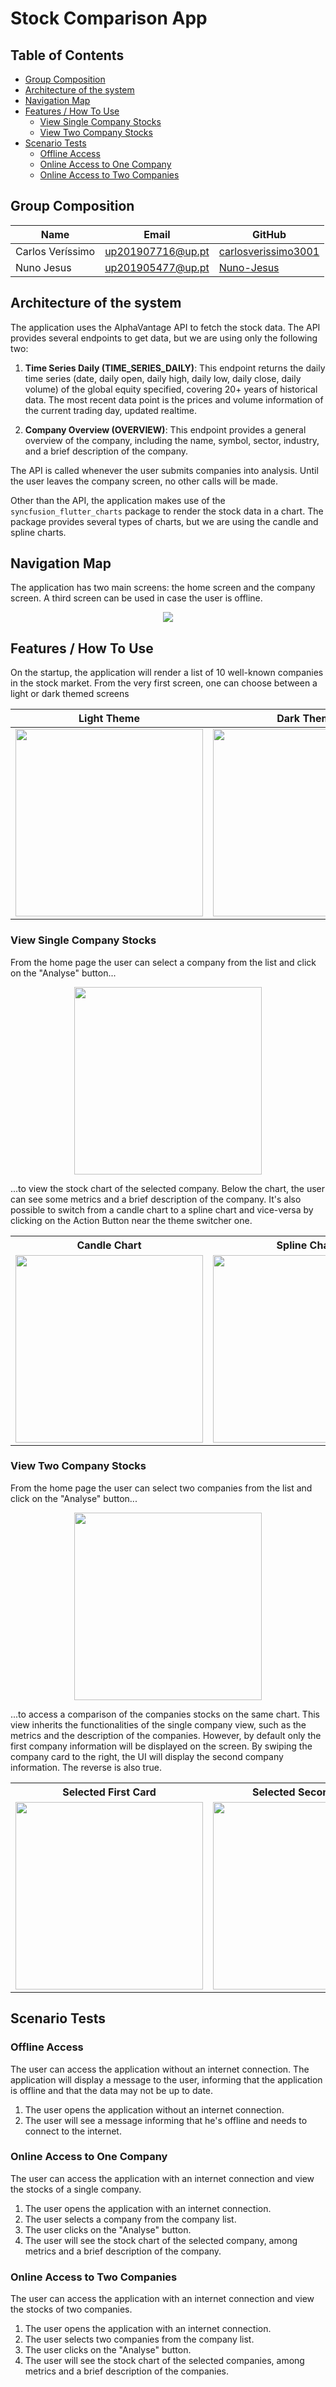 <h1> Stock Comparison App </h1>

<h2> Table of Contents </h2>

- [Group Composition](#group-composition)
- [Architecture of the system](#architecture-of-the-system)
- [Navigation Map](#navigation-map)
- [Features / How To Use](#features--how-to-use)
	- [View Single Company Stocks](#view-single-company-stocks)
	- [View Two Company Stocks](#view-two-company-stocks)
- [Scenario Tests](#scenario-tests)
	- [Offline Access](#offline-access)
	- [Online Access to One Company](#online-access-to-one-company)
	- [Online Access to Two Companies](#online-access-to-two-companies)

## Group Composition

| Name | Email | GitHub |
| --- | --- | --- |
| Carlos Veríssimo | up201907716@up.pt | [carlosverissimo3001](https://github.com/carlosverissimo3001)
| Nuno Jesus | up201905477@up.pt | [Nuno-Jesus](https://github.com/Nuno-Jesus)

## Architecture of the system

The application uses the AlphaVantage API to fetch the stock data. The API provides several endpoints to get data, but we are using only the following two:

1. **Time Series Daily (TIME_SERIES_DAILY)**: This endpoint returns the daily time series (date, daily open, daily high, daily low, daily close, daily volume) of the global equity specified, covering 20+ years of historical data. The most recent data point is the prices and volume information of the current trading day, updated realtime.

2. **Company Overview (OVERVIEW)**: This endpoint provides a general overview of the company, including the name, symbol, sector, industry, and a brief description of the company.

The API is called whenever the user submits companies into analysis. Until the user leaves the company screen, no other calls will be made.

Other than the API, the application makes use of the `syncfusion_flutter_charts` package to render the stock data in a chart. The package provides several types of charts, but we are using the candle and spline charts.

## Navigation Map

The application has two main screens: the home screen and the company screen. A third screen can be used in case the user is offline.

<p align="center">
  <img src="/images/navigation_map.png" >
</p>

## Features / How To Use

On the startup, the application will render a list of 10 well-known companies in the stock market. From the very first screen, one can choose between a light or dark themed screens

| Light Theme | Dark Theme |
| --- | --- |
| <img src="/images/light_theme_home_screen.png" width=300>| <img src="/images/dark_theme_home_screen.png" width=300>|


### View Single Company Stocks

From the home page the user can select a company from the list and click on the "Analyse" button...

<p align="center">
  <img src="/images/light_theme_select_one.png" width=300>
</p>

...to view the stock chart of the selected company. Below the chart, the user can see some metrics and a brief description of the company. It's also possible to switch from a candle chart to a spline chart and vice-versa by clicking on the Action Button near the theme switcher one.

<table>
	<tr>
		<th> Candle Chart </th>
		<th> Spline Chart </th>
	</tr>
	<tr>
		<td><img src="/images/light_theme_one_company_candle_chart.png" width=300></td>
		<td><img src="/images/light_theme_one_company_spline_chart.png" width=300></td>
	</tr>
</table>

### View Two Company Stocks

From the home page the user can select two companies from the list and click on the "Analyse" button...

<p align="center">
  <img src="/images/light_theme_select_two.png" width=300>
</p>

...to access a comparison of the companies stocks on the same chart. This view inherits the functionalities of the single company view, such as the metrics and the description of the companies.
However, by default only the first company information will be displayed on the screen. By swiping the company card to the right, the UI will display the second company information. The reverse is also true.


<table>
	<tr>
		<th> Selected First Card </th>
		<th> Selected Second Card </th>
	</tr>
	<tr>
		<td><img src="/images/light_theme_two_company_first_card.png" width=300></td>
		<td><img src="/images/light_theme_two_company_second_card.png" width=300></td>
	</tr>
</table>

## Scenario Tests

### Offline Access
The user can access the application without an internet connection. The application will display a message to the user, informing that the application is offline and that the data may not be up to date.

1. The user opens the application without an internet connection.
2. The user will see a message informing that he's offline and needs to connect to the internet.

### Online Access to One Company
The user can access the application with an internet connection and view the stocks of a single company.

1. The user opens the application with an internet connection.
2. The user selects a company from the company list.
3. The user clicks on the "Analyse" button.
4. The user will see the stock chart of the selected company, among metrics and a brief description of the company.

### Online Access to Two Companies
The user can access the application with an internet connection and view the stocks of two companies.

1. The user opens the application with an internet connection.
2. The user selects two companies from the company list.
3. The user clicks on the "Analyse" button.
4. The user will see the stock chart of the selected companies, among metrics and a brief description of the companies.
